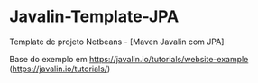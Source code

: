 # Javalin-Template-JPA
Template de projeto Netbeans - [Maven Javalin com JPA]

Base do exemplo em https://javalin.io/tutorials/website-example (https://javalin.io/tutorials/)
